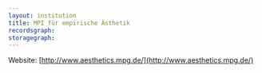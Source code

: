 ```yaml
---
layout: institution
title: MPI für empirische Ästhetik
recordsgraph: 
storagegraph: 
---
```


Website: [http://www.aesthetics.mpg.de/](http://www.aesthetics.mpg.de/)
